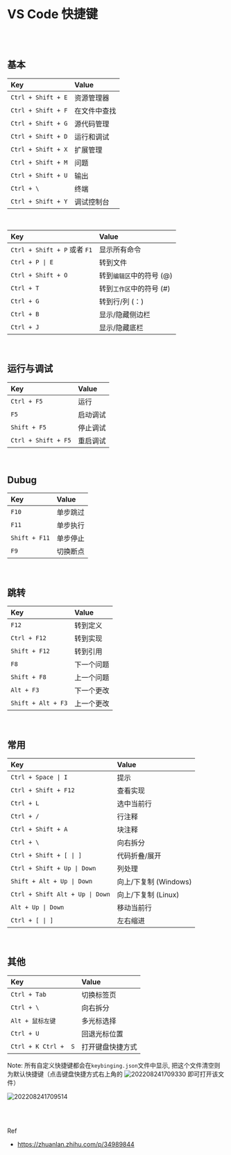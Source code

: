 # VS Code 快捷键

</br>
</br>

## 基本

| Key  | Value |
| :--- | :--- |
| `Ctrl + Shift + E` | 资源管理器 |
| `Ctrl + Shift + F` | 在文件中查找 |
| `Ctrl + Shift + G` | 源代码管理 |
| `Ctrl + Shift + D` | 运行和调试 |
| `Ctrl + Shift + X` | 扩展管理 |
| `Ctrl + Shift + M` | 问题 |
| `Ctrl + Shift + U` | 输出 |
| `Ctrl + \` | 终端 |
| `Ctrl + Shift + Y` | 调试控制台 |

</br>

| Key  | Value |
| :--- | :--- |
| `Ctrl + Shift + P` 或者 `F1` | 显示所有命令 |
| `Ctrl + P \| E` | 转到文件 |
| `Ctrl + Shift + O` | 转到`编辑区`中的符号 (@) |
| `Ctrl + T` | 转到`工作区`中的符号 (#) |
| `Ctrl + G` | 转到行/列 (：)  |
| `Ctrl + B` | 显示/隐藏侧边栏 |
| `Ctrl + J` | 显示/隐藏底栏 |

</br>

## 运行与调试

| Key  | Value |
| :--- | :--- |
| `Ctrl + F5` | 运行 |
| `F5` | 启动调试 |
| `Shift + F5` | 停止调试 |
| `Ctrl + Shift + F5` | 重启调试 |

</br>

## Dubug

| Key  | Value |
| :--- | :--- |
| `F10` | 单步跳过 |
| `F11` | 单步执行 |
| `Shift + F11` | 单步停止 |
| `F9` | 切换断点 |

</br>

## 跳转

| Key  | Value |
| :--- | :--- |
| `F12` | 转到定义 |
| `Ctrl + F12` | 转到实现 |
| `Shift + F12` | 转到引用 |
| `F8` | 下一个问题 |
| `Shift + F8` | 上一个问题 |
| `Alt + F3` | 下一个更改 |
| `Shift + Alt + F3` | 上一个更改 |

</br>
  
## 常用

| Key  | Value |
| :--- | :--- |
| `Ctrl + Space \| I` | 提示 |
| `Ctrl + Shift + F12` | 查看实现 |
| `Ctrl + L` | 选中当前行 |
| `Ctrl + /` | 行注释 |
| `Ctrl + Shift + A` | 块注释 |
| `Ctrl + \` | 向右拆分 |
| `Ctrl + Shift + [ \| ]` | 代码折叠/展开 |
| `Ctrl + Shift + Up \| Down` | 列处理 |
| `Shift + Alt + Up \| Down` | 向上/下复制 (Windows) |I
| `Ctrl + Shift Alt + Up \| Down` | 向上/下复制 (Linux) |
| `Alt + Up \| Down` | 移动当前行 |
| `Ctrl + [ \| ]` | 左右缩进 |

</br>

## 其他

| Key  | Value |
| :--- | :--- |
| `Ctrl + Tab` | 切换标签页 |
| `Ctrl + \` | 向右拆分 |
| `Alt + 鼠标左键` | 多光标选择 |
| `Ctrl + U` | 回退光标位置 |
| `Ctrl + K Ctrl +  S` | 打开键盘快捷方式 |

Note: 所有自定义快捷键都会在`keybinging.json`文件中显示, 把这个文件清空则为默认快捷键（点击键盘快捷方式右上角的 ![202208241709330](https://gitee.com/librarookie/picgo/raw/master/img/202208241709330.png "202208241709330") 即可打开该文件）

![202208241709514](https://gitee.com/librarookie/picgo/raw/master/img/202208241709514.png "202208241709514")

</br>
</br>

Ref

* <https://zhuanlan.zhihu.com/p/34989844>
